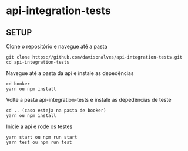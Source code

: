 # api-integration-tests

## SETUP

Clone o repositório e navegue até a pasta
```
git clone https://github.com/davisonalves/api-integration-tests.git
cd api-integration-tests
```

Navegue até a pasta da api e instale as depedências
```
cd booker
yarn ou npm install
```

Volte a pasta api-integration-tests e instale as depedências de teste
```
cd .. (caso esteja na pasta de booker)
yarn ou npm install
```

Inicie a api e rode os testes
```
yarn start ou npm run start
yarn test ou npm run test
```

